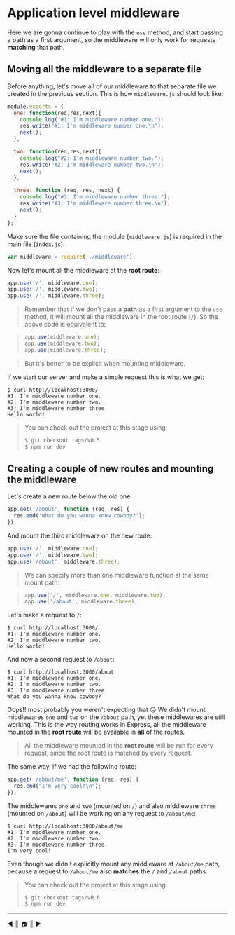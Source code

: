 # Application level middleware
Here we are gonna continue to play with the `use` method, and start passing a path as a first argument, so the middleware will only work for requests **matching** that path.

## Moving all the middleware to a separate file
Before anything, let's move all of our middleware to that separate file we created in the previous section. This is how `middleware.js` should look like:

```js
module.exports = {
  one: function(req,res,next){
    console.log("#1: I'm middleware number one.");
    res.write("#1: I'm middleware number one.\n");
    next();
  },

  two: function(req,res,next){
    console.log("#2: I'm middleware number two.");
    res.write("#2: I'm middleware number two.\n");
    next();
  },

  three: function (req, res, next) {
    console.log("#3: I'm middleware number three.");
    res.write("#3: I'm middleware number three.\n");
    next();
  }
};
```

Make sure the file containing the module (`middleware.js`) is required in the main file (`index.js`):

```js
var middleware = require('./middleware');
```

Now let's mount all the middleware at the **root route**:

```js
app.use('/', middleware.one);
app.use('/', middleware.two);
app.use('/', middleware.three);
```

> Remember that if we don't pass a **path** as a first argument to the `use` method, it will mount all the middleware in the root route (`/`). So the above code is equivalent to:

>  ```js
>  app.use(middleware.one);
>  app.use(middleware.two);
>  app.use(middleware.three);
>  ```

> But it's better to be explicit when mounting middleware.

If we start our server and make a simple request this is what we get:

```
$ curl http://localhost:3000/
#1: I'm middleware number one.
#2: I'm middleware number two.
#3: I'm middleware number three.
Hello world!
```

> You can check out the project at this stage using:
>
> ```bash
> $ git checkout tags/v0.5
> $ npm run dev
> ```

## Creating a couple of new routes and mounting the middleware
Let's create a new route below the old one:

```js
app.get('/about', function (req, res) {
  res.end('What do you wanna know cowboy?');
});
```

And mount the third middleware on the new route:

```js
app.use('/', middleware.one);
app.use('/', middleware.two);
app.use('/about', middleware.three);
```

> We can specify more than one middleware function at the same mount path:

> ```js
> app.use('/', middleware.one, middleware.two);
> app.use('/about', middleware.three);
> ```

Let's make a request to `/`:

```
$ curl http://localhost:3000/
#1: I'm middleware number one.
#2: I'm middleware number two.
Hello world!
```

And now a second request to `/about`:

```
$ curl http://localhost:3000/about
#1: I'm middleware number one.
#2: I'm middleware number two.
#3: I'm middleware number three.
What do you wanna know cowboy?
```

Oops:bangbang: most probably you weren't expecting that :confused: We didn't mount middlewares `one` and `two` on the `/about` path, yet these middlewares are still working. This is the way routing works in Express, all the middleware mounted in the **root route** will be available in **all** of the routes.

> All the middleware mounted in the **root route** will be run for every request, since the root route is matched by every request.

The same way, if we had the following route:

```js
app.get('/about/me', function (req, res) {
  res.end("I'm very cool!\n");
});
```

The middlewares `one` and `two` (mounted on `/`) and also middleware `three` (mounted on `/about`) will be working on any request to `/about/me`:

```
$ curl http://localhost:3000/about/me
#1: I'm middleware number one.
#2: I'm middleware number two.
#3: I'm middleware number three.
I'm very cool!
```

Even though we didn't explicitly mount any middleware at `/about/me` path, because a request to `/about/me` also **matches** the `/` and `/about` paths.

> You can check out the project at this stage using:
>
> ```
> $ git checkout tags/v0.6
> $ npm run dev
> ```

---
[:arrow_backward:][back] ║ [:house:][home] ║ [:arrow_forward:][next]

<!-- navigation -->
[home]: ../README.md
[back]: middleware.md
[next]: #

<!-- links -->
[1]: http://expressjs.com/

